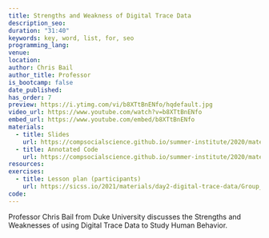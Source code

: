```yaml
---
title: Strengths and Weakness of Digital Trace Data
description_seo:
duration: "31:40"
keywords: key, word, list, for, seo
programming_lang:
venue:
location:
author: Chris Bail
author_title: Professor
is_bootcamp: false
date_published:
has_order: 7
preview: https://i.ytimg.com/vi/b8XTtBnENfo/hqdefault.jpg
video_url: https://www.youtube.com/watch?v=b8XTtBnENfo
embed_url: https://www.youtube.com/embed/b8XTtBnENfo
materials:
  - title: Slides
    url: https://compsocialscience.github.io/summer-institute/2020/materials/day2-digital-trace-data/strengths-weaknesses/Rpres/Strengths_and_Weaknesses.html
  - title: Annotated Code
    url: https://compsocialscience.github.io/summer-institute/2020/materials/day2-digital-trace-data/strengths-weaknesses/rmarkdown/Strengths_and_Weaknesses.html
resources:
exercises:
  - title: Lesson plan (participants)
    url: https://sicss.io/2021/materials/day2-digital-trace-data/Group_Exercise_Day_2.html
code:
---
```


Professor Chris Bail from Duke University discusses the Strengths and Weaknesses of using Digital Trace Data to Study Human Behavior.

